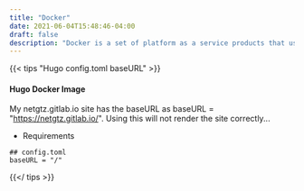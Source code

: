 ```yaml
---
title: "Docker"
date: 2021-06-04T15:48:46-04:00
draft: false
description: "Docker is a set of platform as a service products that use OS-level virtualization to deliver software in packages called containers."
---
```


{{< tips "Hugo config.toml baseURL" >}}

#### Hugo Docker Image
My netgtz.gitlab.io site has the baseURL as baseURL = "https://netgtz.gitlab.io/". Using this will not render the site correctly...
* Requirements
```
## config.toml 
baseURL = "/"
```
{{</ tips >}}
